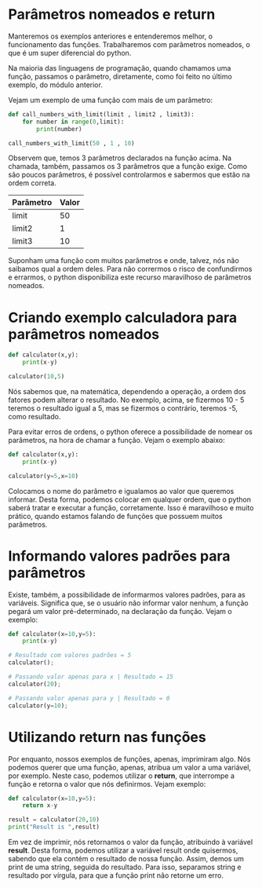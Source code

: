 # Parâmetros nomeados e return

Manteremos os exemplos anteriores e entenderemos melhor, o funcionamento das funções. Trabalharemos com parâmetros nomeados, o que é um super diferencial do python.

Na maioria das linguagens de programação, quando chamamos uma função, passamos o parâmetro, diretamente, como foi feito no último exemplo, do módulo anterior.

Vejam um exemplo de uma função com mais de um parâmetro:

```python
def call_numbers_with_limit(limit , limit2 , limit3):
    for number in range(0,limit):
        print(number)

call_numbers_with_limit(50 , 1 , 10)
```

Observem que, temos 3 parâmetros declarados na função acima. Na chamada, também, passamos os 3 parâmetros que a função exige. Como são poucos parâmetros, é possível controlarmos e sabermos que estão na ordem correta.

Parâmetro | Valor
-------------- | -------
limit | 50
limit2 | 1
limit3 | 10

Suponham uma função com muitos parâmetros e onde, talvez, nós não saibamos qual a ordem deles. Para não corrermos o risco de confundirmos e errarmos, o python disponibiliza este recurso maravilhoso de parâmetros nomeados.

# Criando exemplo calculadora para parâmetros nomeados

```python
def calculator(x,y):
    print(x-y)

calculator(10,5)
```

Nós sabemos que, na matemática, dependendo a operação, a ordem dos fatores podem alterar o resultado. No exemplo, acima, se fizermos 10 - 5 teremos o resultado igual a 5, mas se fizermos o contrário, teremos -5, como resultado.

Para evitar erros de ordens, o python oferece a possibilidade de nomear os parâmetros, na hora de chamar a função. Vejam o exemplo abaixo:

```python
def calculator(x,y):
    print(x-y)

calculator(y=5,x=10)
```

Colocamos o nome do parâmetro e igualamos ao valor que queremos informar. Desta forma, podemos colocar em qualquer ordem, que o python saberá tratar e executar a função, corretamente. Isso é maravilhoso e muito prático, quando estamos falando de funções que possuem muitos parâmetros.

# Informando valores padrões para parâmetros

Existe, também, a possibilidade de informarmos valores padrões, para as variáveis. Significa que, se o usuário não informar valor nenhum, a função pegará um valor pré-determinado, na declaração da função. Vejam o exemplo:

```python
def calculator(x=10,y=5):
    print(x-y)

# Resultado com valores padrões = 5
calculator();

# Passando valor apenas para x | Resultado = 15
calculator(20);

# Passando valor apenas para y | Resultado = 0
calculator(y=10);
```

# Utilizando return nas funções

Por enquanto, nossos exemplos de funções, apenas, imprimiram algo. Nós podemos querer que uma função, apenas, atribua um valor a uma variável, por exemplo. Neste caso, podemos utilizar o **return**, que interrompe a função e retorna o valor que nós definirmos. Vejam exemplo:

```python
def calculator(x=10,y=5):
    return x-y

result = calculator(20,10)
print("Result is ",result)
```

Em vez de imprimir, nós retornamos o valor da função, atribuindo à variável **result**. Desta forma, podemos utilizar a variável result onde quisermos, sabendo que ela contém o resultado de nossa função. 
Assim, demos um print de uma string, seguida do resultado. Para isso, separamos string e resultado por vírgula, para que a função print não retorne um erro.